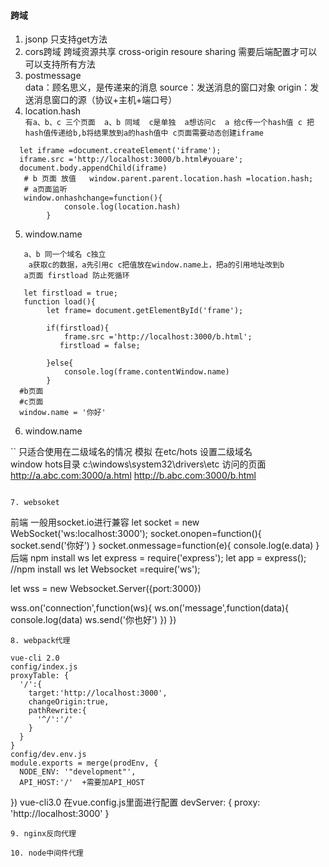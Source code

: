 #### 跨域
1. jsonp 只支持get方法
2. cors跨域 
 跨域资源共享 cross-origin resoure sharing 
 需要后端配置才可以 可以支持所有方法 
3.  postmessage  
data：顾名思义，是传递来的消息
source：发送消息的窗口对象
origin：发送消息窗口的源（协议+主机+端口号）
4. location.hash   
   ` 有a、b、c 三个页面  a、b 同域  c是单独 
    a想访问c  a 给c传一个hash值 c 把hash值传递给b,b将结果放到a的hash值中
    c页面需要动态创建iframe `
```
  let iframe =document.createElement('iframe');
  iframe.src ='http://localhost:3000/b.html#youare';
  document.body.appendChild(iframe)
   # b 页面 放值   window.parent.parent.location.hash =location.hash;
   # a页面监听 
   window.onhashchange=function(){
            console.log(location.hash)
        } 
```
5. window.name 
```
   a、b 同一个域名 c独立
    a获取c的数据，a先引用c c把值放在window.name上，把a的引用地址改到b
   a页面 firstload 防止死循环

   let firstload = true; 
   function load(){
        let frame= document.getElementById('frame');
        
        if(firstload){
            frame.src ='http://localhost:3000/b.html';
           firstload = false; 

        }else{
            console.log(frame.contentWindow.name)
        }
  #b页面  
  #c页面    
  window.name = '你好'
```

6. window.name

``
只适合使用在二级域名的情况 
模拟 在etc/hots 设置二级域名   
 window hots目录 
 c:\windows\system32\drivers\etc 
  访问的页面 
  http://a.abc.com:3000/a.html  http://b.abc.com:3000/b.html 
```

7. websoket
```
前端 一般用socket.io进行兼容 
let socket = new WebSocket('ws:localhost:3000');
    socket.onopen=function(){
        socket.send('你好')
    }
    socket.onmessage=function(e){
      console.log(e.data)
    }
后端  npm install ws
let express = require('express');
let app = express();
//npm install ws
let Websocket =require('ws');
<!-- 创建websoket服务器 -->
let wss = new Websocket.Server({port:3000})
<!-- 创建连接和发送消息 -->
wss.on('connection',function(ws){
    ws.on('message',function(data){
      console.log(data)
      ws.send('你也好')
    })
})
```
8. webpack代理 
```
    vue-cli 2.0 
    config/index.js 
    proxyTable: {
      '/':{
        target:'http://localhost:3000',
        changeOrigin:true,
        pathRewrite:{
          '^/':'/'
        }
      }
    }
    config/dev.env.js 
    module.exports = merge(prodEnv, {
      NODE_ENV: '"development"',
      API_HOST:'/'  +需要加API_HOST
   })
   vue-cli3.0 
   在vue.config.js里面进行配置
    devServer: {
       proxy: 'http://localhost:3000'
     }
```
9. nginx反向代理

10. node中间件代理 